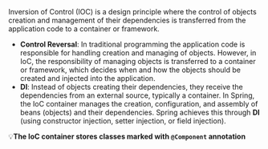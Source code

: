 <article>
Inversion of Control (IOC) is a design principle where the control of objects creation and management of their dependencies is transferred from the application code to a container or framework.
</article>

- **Control Reversal**: In traditional programming the application code is responsible for handling creation and managing of objects. However, in IoC, the responsibility of managing objects is transferred to a container or framework, which decides when and how the objects should be created and injected into the application.
- **DI**: Instead of objects creating their dependencies, they receive the dependencies from an external source, typically a container.
  In Spring, the IoC container manages the creation, configuration, and assembly of beans (objects) and their dependencies. Spring achieves this through **DI** (using constructor injection, setter injection, or field injection).



💡**The IoC container stores classes marked with `@Component` annotation**


